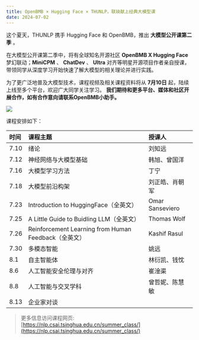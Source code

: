 ```yaml
---
title: OpenBMB × Hugging Face × THUNLP，联袂献上经典大模型课
date: 2024-07-02
---
```


这个夏天，THUNLP 携手 Hugging Face 和 OpenBMB，推出 **大模型公开课第二季** 。

在大模型公开课第二季中，将有全球知名开源社区 **OpenBMB X Hugging Face** 梦幻联动；**MiniCPM** 、 **ChatDev** 、 **Ultra** 对齐等明星开源项目作者亲自授课，带领同学从深度学习开始快速了解大模型的相关理论并进行实践。

为了更广泛地普及大模型技术，课程视频及相关课程资料将从 **7月10日** 起，陆续上线至多个平台，欢迎广大同学关注学习。 **我们期待和更多平台、媒体和社区开展合作，如有合作意向请联系OpenBMB小助手。**

![](https://cdn.jsdelivr.net/gh/xhd0728/oss-github-picgo-repository/picgo/202502142044570.webp)

课程安排如下：

| 时间 | 课程主题 | 授课人 |
|:----|:----|:----|
| 7.10 | 绪论 | 刘知远 |
| 7.12 | 神经网络与大模型基础 | 韩旭、曾国洋 |
| 7.16 | 大模型学习方法 | 丁宁 |
| 7.18 | 大模型前沿构架  | 刘正皓、肖朝军 |
| 7.23 | Introduction to HuggingFace（全英文） | Omar Sanseviero |
| 7.25 | A Little Guide to Buidling LLM（全英文） | Thomas Wolf |
| 7.26 | Reinforcement Learning from Human Feedback（全英文） | Kashif Rasul |
| 7.30 | 多模态智能 | 姚远 |
| 8.1 | 自主智能体 | 林衍凯、钱忱 |
| 8.6 | 人工智能安全伦理与对齐 | 崔淦渠 |
| 8.8 | 人工智能与交叉学科 | 曾哲妮、陈慧敏 |
| 8.13 | 企业家对谈 | |

> 更多信息访问课程网页: [https://nlp.csai.tsinghua.edu.cn/summer_class/](https://nlp.csai.tsinghua.edu.cn/summer_class/)